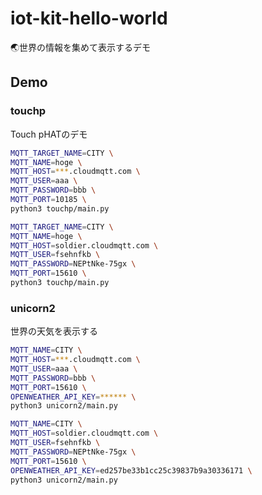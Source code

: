 # iot-kit-hello-world
🌏世界の情報を集めて表示するデモ

## Demo

### touchp

Touch pHATのデモ

```bash
MQTT_TARGET_NAME=CITY \
MQTT_NAME=hoge \
MQTT_HOST=***.cloudmqtt.com \
MQTT_USER=aaa \
MQTT_PASSWORD=bbb \
MQTT_PORT=10185 \
python3 touchp/main.py
```

```bash
MQTT_TARGET_NAME=CITY \
MQTT_NAME=hoge \
MQTT_HOST=soldier.cloudmqtt.com \
MQTT_USER=fsehnfkb \
MQTT_PASSWORD=NEPtNke-75gx \
MQTT_PORT=15610 \
python3 touchp/main.py
```

### unicorn2

世界の天気を表示する

```bash
MQTT_NAME=CITY \
MQTT_HOST=***.cloudmqtt.com \
MQTT_USER=aaa \
MQTT_PASSWORD=bbb \
MQTT_PORT=15610 \
OPENWEATHER_API_KEY=****** \
python3 unicorn2/main.py
```

```bash
MQTT_NAME=CITY \
MQTT_HOST=soldier.cloudmqtt.com \
MQTT_USER=fsehnfkb \
MQTT_PASSWORD=NEPtNke-75gx \
MQTT_PORT=15610 \
OPENWEATHER_API_KEY=ed257be33b1cc25c39837b9a30336171 \
python3 unicorn2/main.py
```
